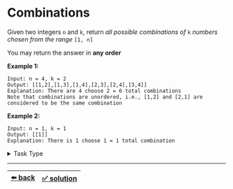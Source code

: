 # Combinations

Given two integers `n` and `k`, return _all possible combinations of_ `k` _numbers chosen from the range_ `[1, n]`

You may return the answer in __any order__

__Example 1:__

```
Input: n = 4, k = 2
Output: [[1,2],[1,3],[1,4],[2,3],[2,4],[3,4]]
Explanation: There are 4 choose 2 = 6 total combinations
Note that combinations are unordered, i.e., [1,2] and [2,1] are considered to be the same combination
```

__Example 2:__

```
Input: n = 1, k = 1
Output: [[1]]
Explanation: There is 1 choose 1 = 1 total combination
```

<details>

<summary>Task Type</summary>

- __`Backtracking`__
  <details>

  <summary><i><b><code>Get all unique combinations of values of an array in any order (do Depth-first Search of Array)</code></b></i></summary>

    This task is for __*Recursive Backtracking*__. You should use it to do __*Depth-first Search of Array*__ (read on to know what this means). What we need to do here is get all unique combinations of values of an array in any order

    Note that unlike the ["Permutations of a String" task](../../2\)%20Task%20Challanges.md#28-permutations-of-a-string), in this task we are supposed to return the output in __any order__, also we want _combinations_ of values of an array and not _permutations_ like in the "Permutations of a String" task (so basically we are going to combine values of an array instead of re-arranging them the difference being that `[1,2]` and `[2,1]` are different permutations but these are the same combination of the elements). So for this task the order of the combinations doesn't matter. When the order of the combinations doesn't matter you should apply a backtracking algorithm that is actually different from the one we saw before in the "Permutations of a String" task in order not to come up with duplicates (i.e., `[1,2]` and `[2,1]`)

    Basically the "Permutations of a String" task uses the Approach _`Get all permutations of values of an array in any order`_ while in this particular task we need to use the Approach _`Get all unique combinations of values of an array in any order`_

    While in the "Permutations of a String" task we would iterate the array and take out one element out of the array and get the rest of the permutations by recursively backtracking thereby always splitting the array into smaller and smaller chunks what we need to do here is somewhat the opposite though similar: we need to apply the function that by recursively backtracking builds back the array into bigger and bigger chunks (appending elements on the right to the elements on the left)

    This is what the output of the function should look like:

    ```
    Input: [1,2,3]
    Output: [
      [],
      [1],              [2],           [3],
      [1,2],[1,3],      [2,3]
      [1,2,3],
    ]
    ```

    Every level (for example `[1], [2], [3]` is level 1, `[1,2],[1,3], [2,3]` is level 2 and `[1,2,3]` is level 3) indicates the depth of the call stack (thus every next level is a recursive call) and every element separated by a space " " indicates iterations within the same function call

    Here is the function:

    ```js
    function backtrack(arr) {
      const result = [];

      function dfs(cur, offset) { // depth first search
        result.push(cur);

        if (offset === arr.length) {
          return;
        }

        for (let i = offset; i < arr.length; i++) {
          dfs(cur.concat(arr[i]), i + 1);
        }
      }

      dfs([], 0);

      return result;
    }
    ```

    In order to solve the task you need to tweak this function to suit your needs

    __Note:__ we called the recursive function inside the `backtrack` function as `dfs` meaning _Depth-first Search_ because it behaves similarly to the Depth-first Search in Binary Trees (or Graphs) but please don't confuse the two: the Binary Trees versions can be found [here](../../corejs-codejam/test/07-yield-tests.js#L457), [here](../../corejs-codejam/task/07-yield-tasks.js#L113) and of course [here](../../snippets/Data%20Structures/binary-search-tree.js)

  </details>

</details>

---

| [:arrow_left: back](../task-type.md) | [:white_check_mark: solution](./solution.js) |
| :---: | :---: |
